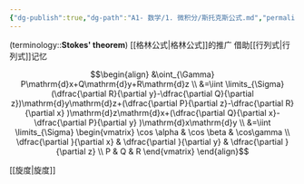 ```yaml
---
{"dg-publish":true,"dg-path":"A1- 数学/1. 微积分/斯托克斯公式.md","permalink":"/A1- 数学/1. 微积分/斯托克斯公式/","dgPassFrontmatter":true,"noteIcon":"","created":"2024-08-25T00:34:30.824+08:00","updated":"2025-04-14T18:25:19.675+08:00"}
---
```


(terminology::**Stokes' theorem**)
[[格林公式\|格林公式]]的推广
借助[[行列式\|行列式]]记忆



$$\begin{align}
&\oint_{\Gamma} P\mathrm{d}x+Q\mathrm{d}y+R\mathrm{d}z \\
&=\iint \limits_{\Sigma} (\dfrac{\partial R}{\partial y}-\dfrac{\partial Q}{\partial z})\mathrm{d}y\mathrm{d}z+(\dfrac{\partial P}{\partial z}-\dfrac{\partial R}{\partial x} )\mathrm{d}z\mathrm{d}x+(\dfrac{\partial Q}{\partial x}-\dfrac{\partial P}{\partial y}  )\mathrm{d}x\mathrm{d}y \\
&=\iint \limits_{\Sigma} \begin{vmatrix}
\cos \alpha & \cos \beta & \cos\gamma \\
\dfrac{\partial }{\partial x} & \dfrac{\partial }{\partial y} & \dfrac{\partial }{\partial z} \\
 P & Q &    R
\end{vmatrix}
\end{align}$$


[[旋度\|旋度]]













